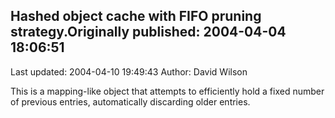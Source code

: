 ## Hashed object cache with FIFO pruning strategy.Originally published: 2004-04-04 18:06:51 
Last updated: 2004-04-10 19:49:43 
Author: David Wilson 
 
This is a mapping-like object that attempts to efficiently hold a fixed number of previous entries, automatically discarding older entries.